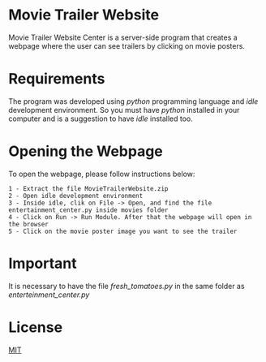 # Movie Trailer Website

Movie Trailer Website Center is a server-side program that creates a webpage where the user can see trailers by clicking on movie posters.

# Requirements
The program was developed using _python_ programming language and _idle_ development environment. So you must have _python_ installed in your computer and is a suggestion to have _idle_ installed too.

# Opening the Webpage
To open the webpage, please follow instructions below:

```
1 - Extract the file MovieTrailerWebsite.zip
2 - Open idle development environment 
3 - Inside idle, clik on File -> Open, and find the file entertainment_center.py inside movies folder
4 - Click on Run -> Run Module. After that the webpage will open in the browser
5 - Click on the movie poster image you want to see the trailer
```


# Important
It is necessary to have the file _fresh_tomatoes.py_ in the same folder as _enterteinment_center.py_ 


# License
[MIT](https://choosealicense.com/licenses/mit/)
